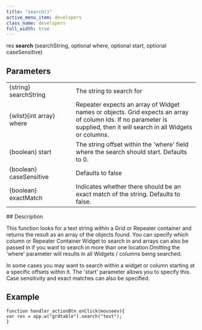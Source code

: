 ```yaml
---
title: "search()"
active_menu_item: developers
class_name: developers
full_width: true
---
```



res **search** (searchString, optional where, optional start, optional caseSensitive)

## Parameters

<table>
<tr>
<td width="199">
{string} searchString

</td>
<td width="9">
</td>
<td width="672">
The string to search for

</td>
</tr>
<tr>
<td width="199">
{wlist}{int array} where

</td>
<td width="9">
</td>
<td width="672">
Repeater expects an array of Widget names or objects. Grid expects an array of column Ids. If no parameter is supplied, then it will search in all Widgets or columns.

</td>
</tr>
<tr>
<td width="199">
{boolean} start

</td>
<td width="9">
</td>
<td width="672">
The string offset within the 'where' field where the search should start. Defaults to 0.

</td>
</tr>
<tr>
<td width="199">
{boolean} caseSensitive

</td>
<td width="9">
</td>
<td width="672">
Defaults to false

</td>
</tr>
<tr>
<td width="199">
{boolean} exactMatch

</td>
<td width="9">
</td>
<td width="672">
Indicates whether there should be an exact match of the string. Defaults to false.

</td>
</tr>
</table>
## Description

This function looks for a text string within a Grid or Repeater container and returns the result as an array of the objects found. You can specify which column or Repeater Container Widget to search in and arrays can also be passed in if you want to search in more than one location.Omitting the 'where' parameter will results in all Widgets / columns being searched.

In some cases you may want to search within a widget or column starting at a specific offsets within it. The 'start' parameter allows you to specify this. Case sensitivity and exact matches can also be specified.

## **Example**

    function handler_actionBtn_onClick(mouseev){
    var res = app.w("grdtable").search("text");
    }
     
   

